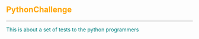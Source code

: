 <H2 style="color: orange">PythonChallenge</H2> <hr>
<label style="color: teal">This is about a set of tests to the python programmers </label>
